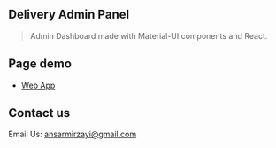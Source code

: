## Delivery Admin Panel

> Admin Dashboard made with Material-UI components and React.

## Page demo

- [Web App](http://detal.ansarmirzayi.ir)


## Contact us

Email Us: ansarmirzayi@gmail.com
